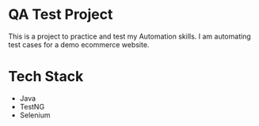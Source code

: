 # QA Test Project

This is a project to practice and test my Automation skills.
I am automating test cases for a demo ecommerce website.

# Tech Stack
- Java
- TestNG
- Selenium